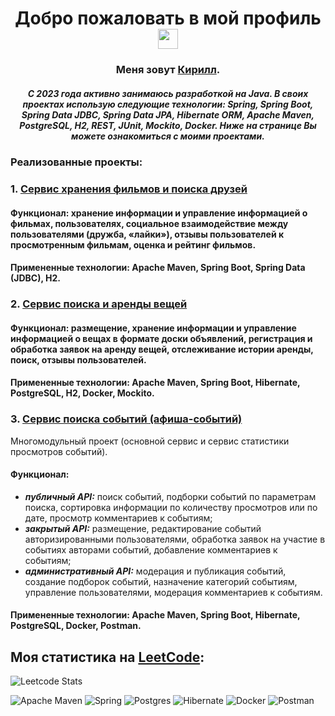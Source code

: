 <h1 align="center">Добро пожаловать в мой профиль</a> 
<img src="https://github.com/blackcater/blackcater/raw/main/images/Hi.gif" height="32"/></h1>
<h3 align="center">Меня зовут <a href="https://career.habr.com/kirshumir" target="_blank">Кирилл</a>.</h3>
<h5 align="center">С 2023 года активно занимаюсь разработкой на Java. В своих проектах использую следующие технологии: Spring, Spring Boot, Spring Data JDBC, Spring Data JPA, Hibernate ORM, Apache Maven, PostgreSQL, H2, REST, JUnit, Mockito, Docker. Ниже на странице Вы можете ознакомиться с моими проектами.</h5>

### **Реализованные проекты:**
### 1. [Сервис хранения фильмов и поиска друзей](https://github.com/kirshumir01/java-filmorate)
#### **Функционал:** хранение информации и управление информацией о фильмах, пользователях, социальное взаимодействие между пользователями (дружба, «лайки»), отзывы пользователей к просмотренным фильмам, оценка и рейтинг фильмов.
#### **Примененные технологии:** Apache Maven, Spring Boot, Spring Data (JDBC), H2.

### 2. [Сервис поиска и аренды вещей](https://github.com/kirshumir01/java-shareit)
#### **Функционал:** размещение, хранение информации и управление информацией о вещах в формате доски объявлений, регистрация и обработка заявок на аренду вещей, отслеживание истории аренды, поиск, отзывы пользователей.
#### **Примененные технологии:** Apache Maven, Spring Boot, Hibernate, PostgreSQL, H2, Docker, Mockito.

### 3. [Сервис поиска событий (афиша-событий)]()
Многомодульный проект (основной сервис и сервис статистики просмотров событий).

#### **Функционал:**
- _**публичный API:**_ поиск событий, подборки событий по параметрам поиска, сортировка информации по количеству просмотров или по дате, просмотр комментариев к событиям;
- _**закрытый API:**_ размещение, редактирование событий авторизированными пользователями, обработка заявок на участие в событиях авторами событий, добавление комментариев к событиям;
- _**административный API:**_ модерация и публикация событий, создание подборок событий, назначение категорий событиям, управление пользователями, модерация комментариев к событиям.
#### **Примененные технологии:** Apache Maven, Spring Boot, Hibernate, PostgreSQL, Docker, Postman.



## Моя статистика на [LeetCode](https://leetcode.com/):

![Leetcode Stats](https://leetcard.jacoblin.cool/kirshumir?theme=dark&font=Rokkitt&ext=heatmap)

![Apache Maven](https://img.shields.io/badge/Apache%20Maven-C71A36?style=for-the-badge&logo=Apache%20Maven&logoColor=white)
![Spring](https://img.shields.io/badge/spring-%236DB33F.svg?style=for-the-badge&logo=spring&logoColor=white)
![Postgres](https://img.shields.io/badge/postgres-%23316192.svg?style=for-the-badge&logo=postgresql&logoColor=white)
![Hibernate](https://img.shields.io/badge/Hibernate-59666C?style=for-the-badge&logo=Hibernate&logoColor=white)
![Docker](https://img.shields.io/badge/docker-%230db7ed.svg?style=for-the-badge&logo=docker&logoColor=white)
![Postman](https://img.shields.io/badge/Postman-FF6C37?style=for-the-badge&logo=postman&logoColor=white)
